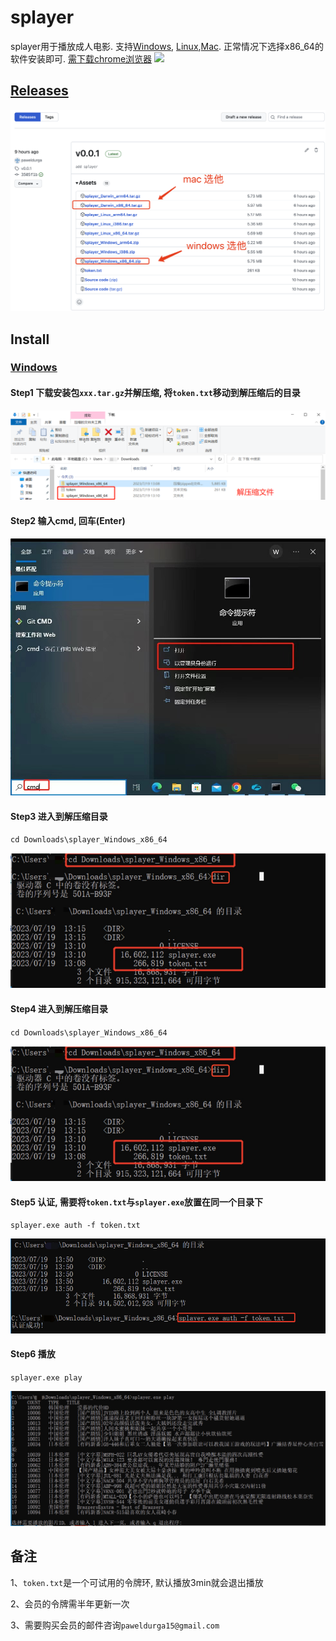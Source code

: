 # splayer
splayer用于播放成人电影. 支持[Windows](https://github.com/paweldurga/splayer/releases/download/v0.0.1/splayer_Windows_x86_64.zip), [Linux](https://github.com/paweldurga/splayer/releases/download/v0.0.1/splayer_Darwin_x86_64.tar.gz),[Mac](https://github.com/paweldurga/splayer/releases/download/v0.0.1/splayer_Linux_x86_64.tar.gz). 正常情况下选择x86_64的软件安装即可. [需下载chrome浏览器](https://www.google.cn/chrome/index.html)
![](./pic/install/windows/overview.jpg)


## [Releases](https://github.com/paweldurga/splayer/releases)
![Releases](./pic/install/windows/releases.jpg)

## Install
### [Windows](https://github.com/paweldurga/splayer/releases/download/v0.0.1/splayer_Windows_x86_64.zip)

#### Step1 下载安装包`xxx.tar.gz`并解压缩, 将`token.txt`移动到解压缩后的目录
![](./pic/install/windows/unzip.jpg)

#### Step2 输入cmd, 回车(Enter)
![](./pic/install/windows/cmd.jpg)

#### Step3 进入到解压缩目录
`cd Downloads\splayer_Windows_x86_64`

![](./pic/install/windows/cd.jpg)

#### Step4 进入到解压缩目录
`cd Downloads\splayer_Windows_x86_64`

![](./pic/install/windows/cd.jpg)

#### Step5 认证, 需要将`token.txt`与`splayer.exe`放置在同一个目录下
`splayer.exe auth -f token.txt`

![](./pic/install/windows/auth.jpg)

#### Step6 播放
`splayer.exe play`

![](./pic/install/windows/play.jpg)



## 备注
1、`token.txt`是一个可试用的令牌环, 默认播放3min就会退出播放

2、会员的令牌需半年更新一次

3、需要购买会员的邮件咨询`paweldurga15@gmail.com`